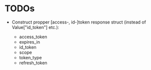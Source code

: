# TODOs

- Construct propper [access-, id-]token response struct (instead of Value["id_token"] etc.):

  - access_token
  - expires_in
  - id_token
  - scope
  - token_type
  - refresh_token
